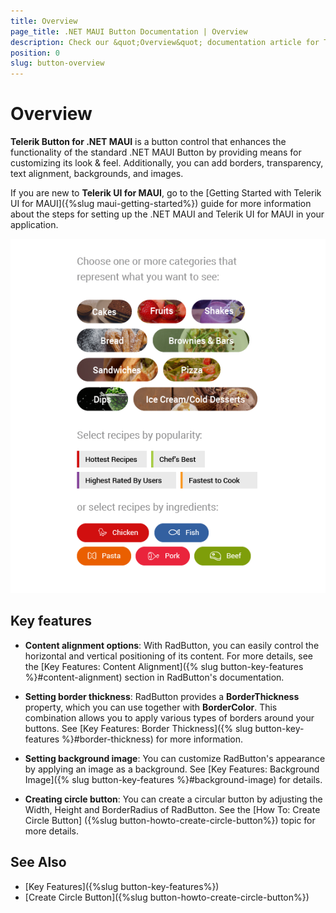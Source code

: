 ```yaml
---
title: Overview
page_title: .NET MAUI Button Documentation | Overview
description: Check our &quot;Overview&quot; documentation article for Telerik Button for MAUI control.
position: 0
slug: button-overview
---
```


# Overview

**Telerik Button for .NET MAUI** is a button control that enhances the functionality of the standard .NET MAUI Button by providing means for customizing its look &amp; feel. Additionally, you can add borders, transparency, text alignment, backgrounds, and images.

If you are new to **Telerik UI for MAUI**, go to the [Getting Started with Telerik UI for MAUI]({%slug maui-getting-started%}) guide for more information about the steps for setting up the .NET MAUI and Telerik UI for MAUI in your application.

![Button Overview](images/button-overview.png "Button for .NET MAUI")

## Key features

* **Content alignment options**: With RadButton, you can easily control the horizontal and vertical positioning of its content. For more details, see the [Key Features: Content Alignment]({% slug button-key-features %}#content-alignment) section in RadButton's documentation.
 
* **Setting border thickness**: RadButton provides a **BorderThickness** property, which you can use together with **BorderColor**. This combination allows you to apply various types of borders around your buttons. See [Key Features: Border Thickness]({% slug button-key-features %}#border-thickness) for more information.
 
* **Setting background image**: You can customize RadButton's appearance by applying an image as a background. See [Key Features: Background Image]({% slug button-key-features %}#background-image) for details.
 
* **Creating circle button**: You can create a circular button by adjusting the Width, Height and BorderRadius of RadButton. See the [How To: Create Circle Button] ({%slug button-howto-create-circle-button%}) topic for more details.
 
## See Also

- [Key Features]({%slug button-key-features%})
- [Create Circle Button]({%slug button-howto-create-circle-button%})